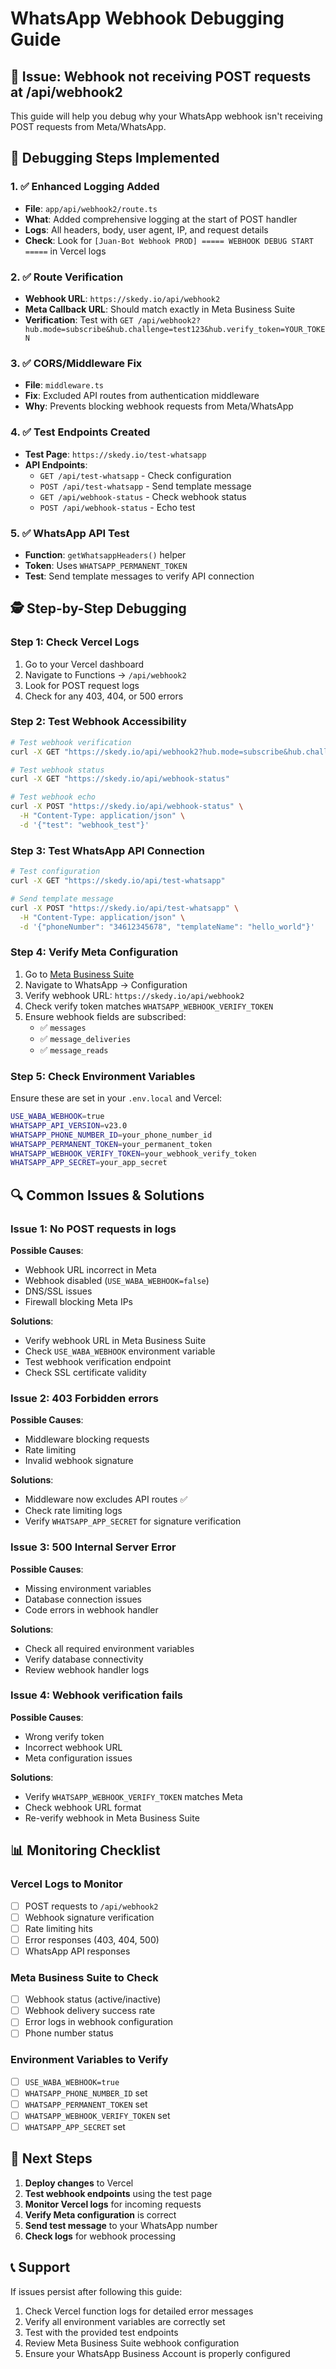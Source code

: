 # WhatsApp Webhook Debugging Guide

## 🚨 Issue: Webhook not receiving POST requests at /api/webhook2

This guide will help you debug why your WhatsApp webhook isn't receiving POST requests from Meta/WhatsApp.

## 🔧 Debugging Steps Implemented

### 1. ✅ Enhanced Logging Added
- **File**: `app/api/webhook2/route.ts`
- **What**: Added comprehensive logging at the start of POST handler
- **Logs**: All headers, body, user agent, IP, and request details
- **Check**: Look for `[Juan-Bot Webhook PROD] ===== WEBHOOK DEBUG START =====` in Vercel logs

### 2. ✅ Route Verification
- **Webhook URL**: `https://skedy.io/api/webhook2`
- **Meta Callback URL**: Should match exactly in Meta Business Suite
- **Verification**: Test with `GET /api/webhook2?hub.mode=subscribe&hub.challenge=test123&hub.verify_token=YOUR_TOKEN`

### 3. ✅ CORS/Middleware Fix
- **File**: `middleware.ts`
- **Fix**: Excluded API routes from authentication middleware
- **Why**: Prevents blocking webhook requests from Meta/WhatsApp

### 4. ✅ Test Endpoints Created
- **Test Page**: `https://skedy.io/test-whatsapp`
- **API Endpoints**:
  - `GET /api/test-whatsapp` - Check configuration
  - `POST /api/test-whatsapp` - Send template message
  - `GET /api/webhook-status` - Check webhook status
  - `POST /api/webhook-status` - Echo test

### 5. ✅ WhatsApp API Test
- **Function**: `getWhatsappHeaders()` helper
- **Token**: Uses `WHATSAPP_PERMANENT_TOKEN`
- **Test**: Send template messages to verify API connection

## 🕵️ Step-by-Step Debugging

### Step 1: Check Vercel Logs
1. Go to your Vercel dashboard
2. Navigate to Functions → `/api/webhook2`
3. Look for POST request logs
4. Check for any 403, 404, or 500 errors

### Step 2: Test Webhook Accessibility
```bash
# Test webhook verification
curl -X GET "https://skedy.io/api/webhook2?hub.mode=subscribe&hub.challenge=test123&hub.verify_token=YOUR_TOKEN"

# Test webhook status
curl -X GET "https://skedy.io/api/webhook-status"

# Test webhook echo
curl -X POST "https://skedy.io/api/webhook-status" \
  -H "Content-Type: application/json" \
  -d '{"test": "webhook_test"}'
```

### Step 3: Test WhatsApp API Connection
```bash
# Test configuration
curl -X GET "https://skedy.io/api/test-whatsapp"

# Send template message
curl -X POST "https://skedy.io/api/test-whatsapp" \
  -H "Content-Type: application/json" \
  -d '{"phoneNumber": "34612345678", "templateName": "hello_world"}'
```

### Step 4: Verify Meta Configuration
1. Go to [Meta Business Suite](https://business.facebook.com)
2. Navigate to WhatsApp → Configuration
3. Verify webhook URL: `https://skedy.io/api/webhook2`
4. Check verify token matches `WHATSAPP_WEBHOOK_VERIFY_TOKEN`
5. Ensure webhook fields are subscribed:
   - ✅ `messages`
   - ✅ `message_deliveries`
   - ✅ `message_reads`

### Step 5: Check Environment Variables
Ensure these are set in your `.env.local` and Vercel:
```bash
USE_WABA_WEBHOOK=true
WHATSAPP_API_VERSION=v23.0
WHATSAPP_PHONE_NUMBER_ID=your_phone_number_id
WHATSAPP_PERMANENT_TOKEN=your_permanent_token
WHATSAPP_WEBHOOK_VERIFY_TOKEN=your_webhook_verify_token
WHATSAPP_APP_SECRET=your_app_secret
```

## 🔍 Common Issues & Solutions

### Issue 1: No POST requests in logs
**Possible Causes**:
- Webhook URL incorrect in Meta
- Webhook disabled (`USE_WABA_WEBHOOK=false`)
- DNS/SSL issues
- Firewall blocking Meta IPs

**Solutions**:
- Verify webhook URL in Meta Business Suite
- Check `USE_WABA_WEBHOOK` environment variable
- Test webhook verification endpoint
- Check SSL certificate validity

### Issue 2: 403 Forbidden errors
**Possible Causes**:
- Middleware blocking requests
- Rate limiting
- Invalid webhook signature

**Solutions**:
- Middleware now excludes API routes ✅
- Check rate limiting logs
- Verify `WHATSAPP_APP_SECRET` for signature verification

### Issue 3: 500 Internal Server Error
**Possible Causes**:
- Missing environment variables
- Database connection issues
- Code errors in webhook handler

**Solutions**:
- Check all required environment variables
- Verify database connectivity
- Review webhook handler logs

### Issue 4: Webhook verification fails
**Possible Causes**:
- Wrong verify token
- Incorrect webhook URL
- Meta configuration issues

**Solutions**:
- Verify `WHATSAPP_WEBHOOK_VERIFY_TOKEN` matches Meta
- Check webhook URL format
- Re-verify webhook in Meta Business Suite

## 📊 Monitoring Checklist

### Vercel Logs to Monitor
- [ ] POST requests to `/api/webhook2`
- [ ] Webhook signature verification
- [ ] Rate limiting hits
- [ ] Error responses (403, 404, 500)
- [ ] WhatsApp API responses

### Meta Business Suite to Check
- [ ] Webhook status (active/inactive)
- [ ] Webhook delivery success rate
- [ ] Error logs in webhook configuration
- [ ] Phone number status

### Environment Variables to Verify
- [ ] `USE_WABA_WEBHOOK=true`
- [ ] `WHATSAPP_PHONE_NUMBER_ID` set
- [ ] `WHATSAPP_PERMANENT_TOKEN` set
- [ ] `WHATSAPP_WEBHOOK_VERIFY_TOKEN` set
- [ ] `WHATSAPP_APP_SECRET` set

## 🚀 Next Steps

1. **Deploy changes** to Vercel
2. **Test webhook endpoints** using the test page
3. **Monitor Vercel logs** for incoming requests
4. **Verify Meta configuration** is correct
5. **Send test message** to your WhatsApp number
6. **Check logs** for webhook processing

## 📞 Support

If issues persist after following this guide:
1. Check Vercel function logs for detailed error messages
2. Verify all environment variables are correctly set
3. Test with the provided test endpoints
4. Review Meta Business Suite webhook configuration
5. Ensure your WhatsApp Business Account is properly configured 